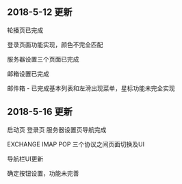 ## 2018-5-12 更新
轮播页已完成

登录页面功能实现，颜色不完全匹配

服务器设置三个页面已完成

邮箱设置已完成

邮件箱  -  已完成基本列表和左滑出现菜单，星标功能未完全实现

## 2018-5-16 更新
启动页 登录页 服务器设置页导航完成

EXCHANGE IMAP POP 三个协议之间页面切换及UI

导航栏UI更新

确定按钮设置，功能未完善